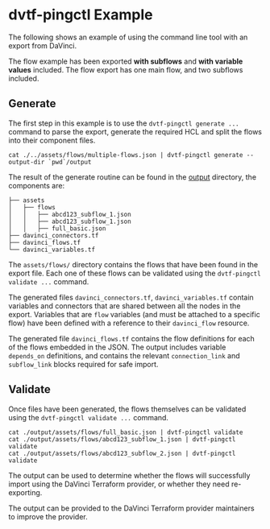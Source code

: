 # dvtf-pingctl Example

The following shows an example of using the command line tool with an export from DaVinci.

The flow example has been exported **with subflows** and **with variable values** included.  The flow export has one main flow, and two subflows included.

## Generate

The first step in this example is to use the `dvtf-pingctl generate ...` command to parse the export, generate the required HCL and split the flows into their component files.

```shell
cat ./../assets/flows/multiple-flows.json | dvtf-pingctl generate --output-dir `pwd`/output
```

The result of the generate routine can be found in the [output](./output) directory, the components are:

```
├── assets
│   ├── flows
│   │   ├── abcd123_subflow_1.json
│   │   ├── abcd123_subflow_1.json
│   │   ├── full_basic.json
├── davinci_connectors.tf
├── davinci_flows.tf
└── davinci_variables.tf
```

The `assets/flows/` directory contains the flows that have been found in the export file.  Each one of these flows can be validated using the `dvtf-pingctl validate ...` command.

The generated files `davinci_connectors.tf`, `davinci_variables.tf` contain variables and connectors that are shared between all the nodes in the export.  Variables that are `flow` variables (and must be attached to a specific flow) have been defined with a reference to their `davinci_flow` resource.

The generated file `davinci_flows.tf` contains the flow definitions for each of the flows embedded in the JSON.  The output includes variable `depends_on` definitions, and contains the relevant `connection_link` and `subflow_link` blocks required for safe import.

## Validate

Once files have been generated, the flows themselves can be validated using the `dvtf-pingctl validate ...` command.

```shell
cat ./output/assets/flows/full_basic.json | dvtf-pingctl validate
cat ./output/assets/flows/abcd123_subflow_1.json | dvtf-pingctl validate
cat ./output/assets/flows/abcd123_subflow_2.json | dvtf-pingctl validate
```

The output can be used to determine whether the flows will successfully import using the DaVinci Terraform provider, or whether they need re-exporting.

The output can be provided to the DaVinci Terraform provider maintainers to improve the provider.
